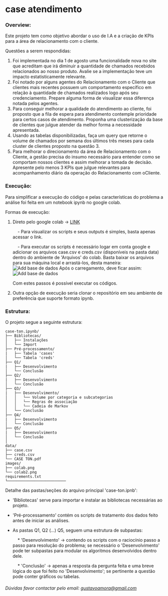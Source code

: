 # case atendimento

### Overview:
Este projeto tem como objetivo abordar o uso de I.A e a criação de KPIs para a área de relacionamento com o cliente.

Questões a serem respondidas:
1. Foi implementada no dia 1 de agosto uma funcionalidade nova no site que acreditam que irá diminuir a quantidade de chamados recebidos relacionados ao nosso produto. Avalie se a implementação teve um impacto estatisticamente relevante.
2. Foi notado por alguns agentes do Relacionamento com o Cliente que clientes mais recentes possuem um comportamento específico em relação à quantidade de chamados realizados logo após seu credenciamento. Prepare alguma forma de visualizar essa diferença notada pelos agentes.
3. Para conseguir melhorar a qualidade do atendimento ao cliente, foi proposto que a fila de espera para atendimento contemple prioridade para certos casos de atendimento. Proponha uma clusterização da base de clientes que julgue atender da melhor forma a necessidade apresentada.
4. Usando as tabelas disponibilizadas, faça um query que retorne o volume de chamados por semana dos últimos três meses para cada cluster de clientes proposto na questão 3.
5. Para melhorar o direcionamento da área de Relacionamento com o Cliente, a gestão precisa do insumo necessário para entender como se comportam nossos clientes e assim melhorar a tomada de decisão. Apresente pelo menos 3 KPIs que julgue relevantes para acompanhamento diário da operação do Relacionamento com oCliente.

### Execução:
Para simplificar a execução do código e pelas características do problema a análise foi feita em um notebook ipynb no google colab.

Formas de execução:

1) Direto pelo google colab -> [LINK](https://colab.research.google.com/github/gustavoamora/case-ton/blob/main/case_ton.ipynb)
   
   &nbsp;&nbsp;&nbsp;&nbsp;- Para visualizar os scripts e seus outputs é simples, basta apenas acessar o link.
   
   &nbsp;&nbsp;&nbsp;&nbsp;- Para executar os scripts é necessário logar em conta google e adicionar os arquivos case.csv e creds.csv (disponíveis na pasta data) dentro do ambiente de 'Arquivos' do colab. Basta baixar os                               arquivos para sua máquina          local e arrastá-los, desta maneira:
   ![Add base de dados](https://github.com/gustavoamora/case-ton/blob/main/images/colab.png)
   Após o carregamento, deve ficar assim:
   ![Add base de dados](https://github.com/gustavoamora/case-ton/blob/main/images/colab2.png)

   Com estes passos é possível executar os códigos.
   
3) Outra opção de execução seria clonar o repositório em seu ambiente de preferência que suporte formato ipynb.

### Estrutura:
O projeto segue a seguinte estrutura:

```
case-ton.ipynb/
├── Bibliotecas/
│   ├── Instalações 
│   └── Import
├── Pré-processamento/
|   ├── Tabela 'cases'
│   └── Tabela 'creds'   
├── Q1/
|   ├── Desenvolvimento
│   └── Conclusão
├── Q2/
|   ├── Desenvolvimento
│   └── Conclusão
├── Q3/
|   ├── Desenvolvimento/
│   │   └── Volume por categoria e subcategorias
│   │   └── Regras de associação
│   │   └── Cadeia de Markov
│   └── Conclusão
├── Q4/
|   ├── Desenvolvimento
│   └── Conclusão
├── Q5/
|   ├── Desenvolvimento
│   └── Conclusão
│
data/
├── case.csv
├── creds.csv
└── CASE TON.pdf
images/
├── colab.png
└── colab2.png
requirements.txt
└──────────────────────────

```
Detalhe das pastas/seções do arquivo principal 'case-ton.ipnb':
- 'Bibliotecas' serve para importar e instalar as bibliotecas necessárias ao projeto.
- 'Pré-processamento' contém os scripts de tratamento dos dados feito antes de iniciar as análises.
- As pastas Q1, Q2 (...) Q5, seguem uma estrutura de subpastas:
  
  &nbsp;&nbsp;&nbsp;&nbsp;* 'Desenvolvimento' -> contendo os scripts com o raciocínio passo a passo para resolução do problema; se necessário o 'Desenvolvimento' pode ter subpastas para modular os algoritmos desenvolvidos dentro dele.
  
  &nbsp;&nbsp;&nbsp;&nbsp;* 'Conclusão' -> apenas a resposta da pergunta feita e uma breve lógica do que foi feito no 'Desenvolvimento'; se pertinente a questão pode conter gráficos ou tabelas.

###### Dúvidas favor contactar pelo email: gustavoamora@gmail.com


